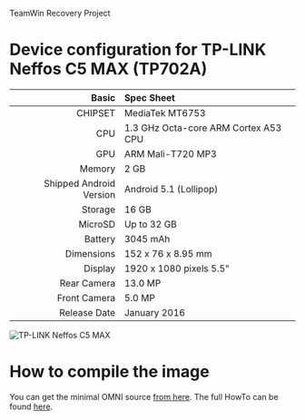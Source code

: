 TeamWin Recovery Project

Device configuration for TP-LINK Neffos C5 MAX (TP702A)
=====================================

Basic   | Spec Sheet
-------:|:-------------------------
CHIPSET | MediaTek MT6753
CPU     | 1.3 GHz Octa-core ARM Cortex A53 CPU
GPU     | ARM Mali-T720 MP3
Memory  | 2 GB
Shipped Android Version | Android 5.1 (Lollipop)
Storage | 16 GB
MicroSD | Up to 32 GB
Battery | 3045 mAh
Dimensions | 152 x 76 x 8.95 mm
Display | 1920 x 1080 pixels 5.5"
Rear Camera  | 13.0 MP
Front Camera | 5.0 MP
Release Date | January 2016

![TP-LINK Neffos C5 MAX](http://www.neffos.com/res/upfile/product/20160107020857.png "TP-LINK Neffos C5 MAX")

How to compile the image
=====================================
You can get the minimal OMNI source [from here](https://github.com/minimal-manifest-twrp/platform_manifest_twrp_omni).
The full HowTo can be found [here](https://forum.xda-developers.com/showthread.php?t=1943625).
